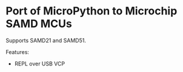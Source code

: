 Port of MicroPython to Microchip SAMD MCUs
==========================================

Supports SAMD21 and SAMD51.

Features:

- REPL over USB VCP
